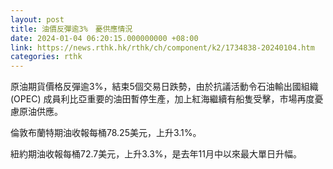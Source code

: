 ```yaml
---
layout: post
title: 油價反彈逾3%　憂供應情況
date: 2024-01-04 06:20:15.000000000 +08:00
link: https://news.rthk.hk/rthk/ch/component/k2/1734838-20240104.htm
categories: rthk
---
```


原油期貨價格反彈逾3%，結束5個交易日跌勢，由於抗議活動令石油輸出國組織 (OPEC) 成員利比亞重要的油田暫停生產，加上紅海繼續有船隻受擊，市場再度憂慮原油供應。

倫敦布蘭特期油收報每桶78.25美元，上升3.1%。

紐約期油收報每桶72.7美元，上升3.3%，是去年11月中以來最大單日升幅。
